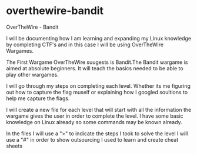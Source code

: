 # overthewire-bandit
OverTheWire - Bandit

I will be documenting how I am learning and expanding my Linux knowledge by completing CTF's and in this case I will be using OverTheWire Wargames. 

The First Wargame OverTheWire suugests is Bandit.The Bandit wargame is aimed at absolute beginners. It will teach the basics needed to be able to play other wargames.

I will go through my steps on completing each level. Whether its me figuring out how to capture the flag muself or explaining how I googled soultions to help me capture the flags. 

I will create a new file for each level that will start with all the information the wargame gives the user in order to complete the level. I have some basic knowledge on Linux already so some commands may be known already. 

In the files I will use a ">" to indicate the steps I took to solve the level 
I will use a "#" in order to show outsourcing I used to learn and create cheat sheets 
